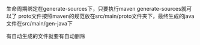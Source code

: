 生命周期绑定在generate-sources下，只要执行maven generate-sources就可以了
proto文件按照maven的规范放在src/main/proto文件夹下，最终生成的java文件在src/main/gen-java下

有自动生成的文件就要有自动删除